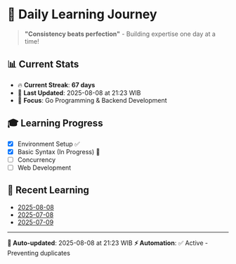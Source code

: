 # 🚀 Daily Learning Journey

> **"Consistency beats perfection"** - Building expertise one day at a time!

## 📊 Current Stats
- 🔥 **Current Streak**: **67 days**
- 📅 **Last Updated**: 2025-08-08 at 21:23 WIB
- 🎯 **Focus**: Go Programming & Backend Development

## 🎓 Learning Progress
- [x] Environment Setup ✅
- [x] Basic Syntax (In Progress) 🔄
- [ ] Concurrency
- [ ] Web Development

## 📖 Recent Learning
- [2025-08-08](learning-log/.md)
- [2025-07-08](learning-log/.md)
- [2025-07-09](learning-log/.md)

---
**🤖 Auto-updated**: 2025-08-08 at 21:23 WIB
**⚡ Automation**: ✅ Active - Preventing duplicates

